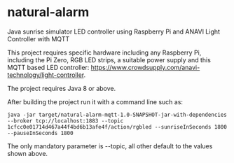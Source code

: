 # natural-alarm
Java sunrise simulator LED controller using Raspberry Pi and ANAVI Light Controller with MQTT

This project requires specific hardware including any Raspberry Pi, including the Pi Zero, RGB LED strips, a suitable power supply and this MQTT based LED controller:  https://www.crowdsupply.com/anavi-technology/light-controller.

The project requires Java 8 or above.

After building the project run it with a command line such as:
```
java -jar target/natural-alarm-mqtt-1.0-SNAPSHOT-jar-with-dependencies --broker tcp://localhost:1883 --topic 1cfcc0e01714d467a44f4bd6b13afe4f/action/rgbled --sunriseInSeconds 1800 --pauseInSeconds 1800
```
The only mandatory parameter is --topic, all other default to the values shown above.

